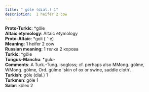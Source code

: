 ```yaml
---
title: " göle (dial.) 1"
description:  1 heifer 2 cow
---
```


<strong>Proto-Turkic</strong>:  *göle<br>
<strong>Altaic etymology</strong>:  Altaic etymology<br>
<strong> Proto-Altaic</strong>:  *goli ( ̃ -e)<br>
<strong>Meaning</strong>:  1 heifer 2 cow<br>
<strong>Russian meaning</strong>:  1 телка 2 корова<br>
<strong>Turkic</strong>:  *göle<br>
<strong>Tungus-Manchu</strong>:  *gulu-<br>
<strong>Comments</strong>:  A Turk.-Tung. isogloss; cf. perhaps also MMong. gölme, WMong. gölme, Ord. gülme 'skin of ox or swine, saddle cloth'.<br>
<strong>Turkish</strong>:  göle (dial.) 1<br>
<strong>Turkmen</strong>:  göle 1<br>
<strong>Salar</strong>:  kölex 2<br>


